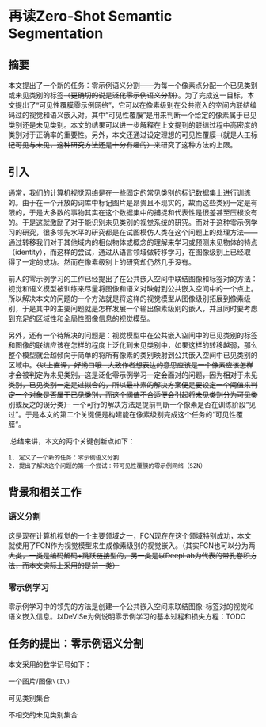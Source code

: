 # 再读Zero-Shot Semantic Segmentation



## 摘要

​	本文提出了一个新的任务：零示例语义分割——为每一个像素点分配一个已见类别或未见类别的标签~~（更确切的说是泛化零示例语义分割）~~。为了完成这一目标，本文提出了“可见性覆膜零示例网络”，它可以在像素级别在公共嵌入的空间内联结编码过的视觉和语义嵌入对。其中“可见性覆膜”是用来判断一个给定的像素属于已见类别还是未见类别。本文的结果可以进一步解释在上文提到的联结过程中高密度的类别对于正确率的重要性。另外，本文还通过设定理想的可见性覆膜~~（就是人工标记可见与未见，这种研究方法还是十分有趣的）~~来研究了这种方法的上限。



## 引入

​	通常，我们的计算机视觉网络是在一些固定的常见类别的标记数据集上进行训练的。由于在一个开放的词库中标记图片是昂贵且不现实的，故而这些类别一定是有限的，于是大多数的事物其实在这个数据集中的捕捉和代表性是很差甚至压根没有的。于是这就激励了对于能识别未见类别的视觉系统的研究。而对于这种零示例学习的研究，很多领先水平的研究都是在试图模仿人类在这个问题上的处理方法——通过转移我们对于其他域内的相似物体或概念的理解来学习或预测未见物体的特点（identity），而这样的尝试，通过从语言领域做转移学习，在图像级别上已经取得了一定的成功。然而在像素级别上的研究却仍然几乎没有。

​	前人的零示例学习的工作已经提出了在公共嵌入空间中联结图像和标签对的方法：视觉和语义模型被训练来尽量将图像和语义对映射到公共嵌入空间中的一个点上。所以解决本文的问题的一个方法就是将这样的视觉模型从图像级别拓展到像素级别，于是其中的主要问题就是怎样发展一个输出像素级别的嵌入，并且同时要考虑到充足的区域性和全局性图像信息的视觉模型。

​	另外，还有一个待解决的问题是：视觉模型中在公共嵌入空间中的已见类别的标签和图像的联结应该在怎样的程度上泛化到未见类别中，如果这样的转移越弱，那么整个模型就会越倾向于简单的将所有像素的类别映射到公共嵌入空间中已见类别的区域中。~~（以上直译，好拗口哦...大致作者想表达的意思应该是一个像素应该怎样才会被判定为未见类别，这是泛化零示例学习一定会面对的问题，因为相对于未见类别，已见类别一定是过拟合的，所以最朴素的解决方案便是要设定一个阈值来判定一个对象是否属于已见类别，而这个阈值不合适便会引起将未见类别分为可见类别或反之的误分类）~~  一个可行的解决方法是提前判断一个像素是否在训练阶段“见过”。于是本文的第二个关键便是构建能在像素级别完成这个任务的“可见性覆膜”。

​	总结来讲，本文的两个关键创新点如下：

 	1. 定义了一个新的任务：零示例语义分割
 	2. 提出了解决这个问题的第一个尝试：带可见性覆膜的零示例网络（SZN）



## 背景和相关工作

### 语义分割

这是现在计算机视觉的一个主要领域之一，FCN现在在这个领域特别成功，本文就使用了FCN作为视觉模型来生成像素级别的视觉嵌入。~~（其实FCN也可以分为两大类，一类是编码解码+跳跃链接型的，另一类是以DeepLab为代表的带孔卷积方法，而本文实际上采用的是前一类）~~

### 零示例学习

零示例学习中的领先的方法是创建一个公共嵌入空间来联结图像-标签对的视觉和语义嵌入信息。以DeViSe为例说明零示例学习的基本过程和损失方程：TODO



## 任务的提出：零示例语义分割

本文采用的数学记号如下：

一个图片/图像`\(I\)`

可见类别集合

不相交的未见类别集合

